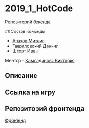# 2019_1_HotCode

Репозиторий бекенда

##Состав команды

- [Апахов Михаил](https://github.com/Apakhov)
- [Гавриловский Даниил](https://github.com/GDVFox)
- [Шпорт Иван](https://github.com/IvanShport)

Ментор - [Камолдинова Виктория](https://github.com/VictoriaOtm)

## Описание

## Ссылка на игру

## Репозиторий фронтенда
 
[Фронтенд](https://github.com/frontend-park-mail-ru/2019_1_HotCode)
